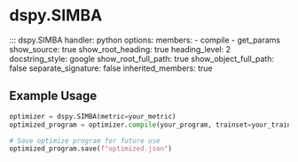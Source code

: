 # dspy.SIMBA

<!-- START_API_REF -->
::: dspy.SIMBA
    handler: python
    options:
        members:
            - compile
            - get_params
        show_source: true
        show_root_heading: true
        heading_level: 2
        docstring_style: google
        show_root_full_path: true
        show_object_full_path: false
        separate_signature: false
        inherited_members: true
<!-- END_API_REF -->

## Example Usage

```python
optimizer = dspy.SIMBA(metric=your_metric)
optimized_program = optimizer.compile(your_program, trainset=your_trainset)

# Save optimize program for future use
optimized_program.save(f"optimized.json")
```
